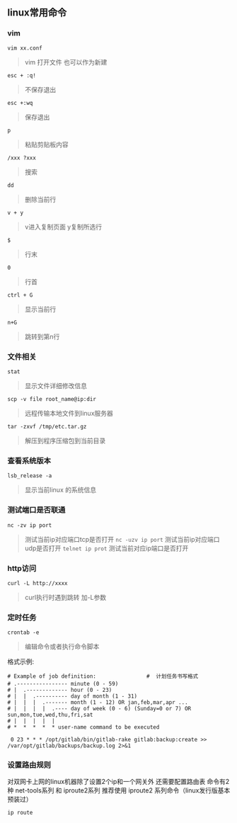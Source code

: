 ## linux常用命令  
### vim  
`vim xx.conf`              
>vim 打开文件  也可以作为新建

`esc + :q!`  
>不保存退出  

`esc +:wq` 
>保存退出  

`p`  
>粘贴剪贴板内容 

`/xxx ?xxx`  
>搜索  

`dd`  
>删除当前行  

`v + y`  
>v进入复制页面 y复制所选行  

`$`
>行末

`0`
>行首

`ctrl + G`
>显示当前行

`n+G`
>跳转到第n行    

### 文件相关
`stat`
>显示文件详细修改信息

`scp -v file root_name@ip:dir `
>远程传输本地文件到linux服务器

`tar -zxvf /tmp/etc.tar.gz`
>解压到程序压缩包到当前目录

### 查看系统版本
`lsb_release -a`
>显示当前linux 的系统信息

### 测试端口是否联通
`nc -zv ip port`
>测试当前ip对应端口tcp是否打开
`nc -uzv ip port`
>测试当前ip对应端口udp是否打开
`telnet ip prot`
>测试当前对应ip端口是否打开

### http访问
`curl -L http://xxxx`
>curl执行时遇到跳转 加-L参数

### 定时任务
`crontab -e`
>编辑命令或者执行命令脚本    

格式示例:   

    # Example of job definition: 　　　　　　　　　#  计划任务书写格式
    # .---------------- minute (0 - 59)   　　
    # |  .------------- hour (0 - 23)
    # |  |  .---------- day of month (1 - 31)
    # |  |  |  .------- month (1 - 12) OR jan,feb,mar,apr ...
    # |  |  |  |  .---- day of week (0 - 6) (Sunday=0 or 7) OR sun,mon,tue,wed,thu,fri,sat
    # |  |  |  |  |
    # *  *  *  *  * user-name command to be executed

` 0 23 * * * /opt/gitlab/bin/gitlab-rake gitlab:backup:create >> /var/opt/gitlab/backups/backup.log 2>&1`

### 设置路由规则 
对双网卡上网的linux机器除了设置2个ip和一个网关外 还需要配置路由表
命令有2种 net-tools系列 和 iproute2系列 推荐使用 iproute2 系列命令（linux发行版基本预装过）

`ip route`








